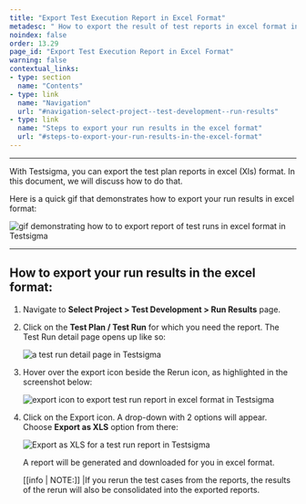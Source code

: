 ```yaml
---
title: "Export Test Execution Report in Excel Format"
metadesc: " How to export the result of test reports in excel format in Testsigma."
noindex: false
order: 13.29
page_id: "Export Test Execution Report in Excel Format"
warning: false
contextual_links:
- type: section
  name: "Contents"
- type: link
  name: "Navigation"
  url: "#navigation-select-project--test-development--run-results"
- type: link
  name: "Steps to export your run results in the excel format"
  url: "#steps-to-export-your-run-results-in-the-excel-format"
---
```


---

With Testsigma, you can export the test plan reports in excel (Xls) format. In this document, we will discuss how to do that.

Here is a quick gif that demonstrates how to export your run results in excel format:

![gif demonstrating how to to export report of test runs in excel format in Testsigma](https://s3.amazonaws.com/static-docs.testsigma.com/new_images/reports/runs/export-report-xls/run-results-page-testsigma.gif)

---
## **How to export your run results in the excel format:**


1. Navigate to **Select Project > Test Development > Run Results** page.


2. Click on the **Test Plan / Test Run** for which you need the report. The Test Run detail page opens up like so:

   ![a test run detail page in Testsigma](https://docs.testsigma.com/images/export-report-xls/test-run-detail-page-testsigma.png)


3. Hover over the export icon beside the Rerun icon, as highlighted in the screenshot below:

   ![export icon to export test run report in excel format in Testsigma](https://docs.testsigma.com/images/export-report-xls/export-icon-test-run-report-testsigma.png)

4. Click on the Export icon. A drop-down with 2 options will appear. Choose **Export as XLS** option from there:

   ![Export as XLS for a test run report in Testsigma](https://s3.amazonaws.com/static-docs.testsigma.com/new_images/projects/applications/pdfdropdown.png)

   A report will be generated and downloaded for you in excel format.

   [[info | NOTE:]]
  |If you rerun the test cases from the reports, the results of the rerun will also be consolidated into the exported reports.